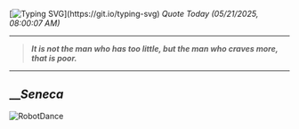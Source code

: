 [![Typing SVG](https://readme-typing-svg.herokuapp.com?font=Press+Start+2P&color=C2F784&size=35&width=900&height=100&lines=Hello+World%2C+I'm+Hung+!)](https://git.io/typing-svg) 
_Quote Today (05/21/2025, 08:00:07 AM)_
___
>**_It is not the man who has too little, but the man who craves more, that is poor._**
___

## __**_Seneca_**

![RobotDance](src/assets/images/robot-dancing-dribble.gif?style=center)
